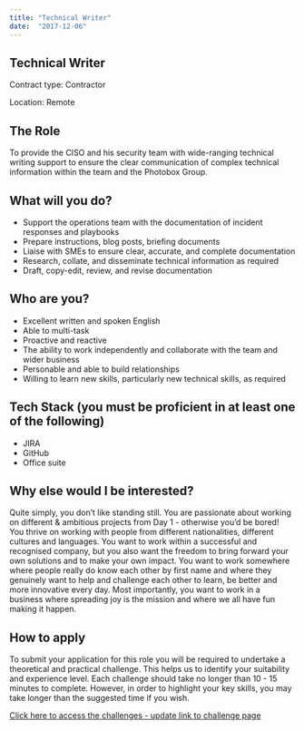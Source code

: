 ```yaml
---
title: "Technical Writer"
date:  "2017-12-06"
---
```


## Technical Writer

Contract type: Contractor

Location: Remote



## The Role

To provide the CISO and his security team with wide-ranging technical writing support to ensure the clear communication of complex technical information within the team and the Photobox Group.


## What will you do?

- Support the operations team with the documentation of incident responses and playbooks
- Prepare instructions, blog posts, briefing documents 
- Liaise with SMEs to ensure clear, accurate, and complete documentation
- Research, collate, and disseminate technical information as required
- Draft, copy-edit, review, and revise documentation

## Who are you?

- Excellent written and spoken English
- Able to multi-task
- Proactive and reactive
- The ability to work independently and collaborate with the team and wider business
- Personable and able to build relationships
- Willing to learn new skills, particularly new technical skills, as required

## Tech Stack (you must be proficient in at least one of the following)

- JIRA
- GitHub
- Office suite

## Why else would I be interested?

Quite simply, you don’t like standing still. You are passionate about working on different & ambitious projects from Day 1 - otherwise you’d be bored! You thrive on working with people from different nationalities, different cultures and languages. You want to work within a successful and recognised company, but you also want the freedom to bring forward your own solutions and to make your own impact. You want to work somewhere where people really do know each other by first name and where they genuinely want to help and challenge each other to learn, be better and more innovative every day. Most importantly, you want to work in a business where spreading joy is the mission and where we all have fun making it happen.

## How to apply
To submit your application for this role you will be required to undertake a theoretical and practical challenge. This helps us to identify your suitability and experience level. Each challenge should take no longer than 10 - 15 minutes to complete. However, in order to highlight your key skills, you may take longer than the suggested time if you wish.

[Click here to access the challenges - update link to challenge page](https://pbx-group-security.com/challenges/infosec-officer/ "Click here to access the application challenges - update link to challenge page")
